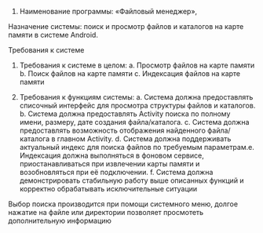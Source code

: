 
1. Наименование программы: «Файловый менеджер»,

Назначение системы: 
поиск и просмотр файлов и каталогов на карте памяти в системе Android.

Требования к системе

1. Требования к системе в целом:
   a. Просмотр файлов на карте памяти
   b. Поиск файлов на карте памяти
   c. Индексация файлов на карте памяти

2. Требования к функциям системы:
   a. Система должна предоставлять списочный интерфейс для просмотра
      структуры файлов и каталогов.
   b. Система должна предоставлять Activity поиска по полному имени, размеру,
      дате создания файла/каталога.
   c. Система должна предоставлять возможность отображения найденного
      файла/каталога в главном Activity.
   d. Система должна поддерживать актуальный индекс для поиска файлов по
      требуемым параметрам.e. Индексация должна выполняться в фоновом сервисе, приостанавливаться
      при извлечении карты памяти и возобновляться при её подключении.
   f. Система должна демонстрировать стабильную работу выше описанных
      функций и корректно обрабатывать исключительные ситуации

Выбор поиска производится при помощи системного меню, долгое нажатие на файле или директории
позволяет просмотеть дополнительную информацию
